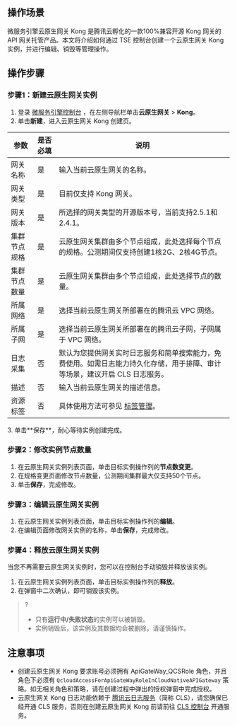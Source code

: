 ## 操作场景

微服务引擎云原生网关 Kong 是腾讯云孵化的一款100%兼容开源 Kong 网关的 API 网关托管产品。本文将介绍如何通过 TSE 控制台创建一个云原生网关 Kong 实例，并进行编辑、销毁等管理操作。

## 操作步骤


[](id:create)
### 步骤1：新建云原生网关实例

1. 登录 [微服务引擎控制台](https://console.cloud.tencent.com/tse) ，在左侧导航栏单击**云原生网关** > **Kong**。
2. 单击**新建**，进入云原生网关 Kong 创建页。
  <table>
  <thead>
  <tr>
  <th>参数</th>
  <th>是否必填</th>
  <th>说明</th>
  </tr>
  </thead>
  <tbody>
  <tr>
  <td>网关名称</td>
  <td>是</td>
  <td>输入当前云原生网关的名称。</td>
  </tr>
  <tr>
  <td>网关类型</td>
  <td>是</td>
  <td>目前仅支持 Kong 网关。</td>
  </tr>
  <tr>
  <td>网关版本</td>
  <td>是</td>
  <td>所选择的网关类型的开源版本号，当前支持2.5.1和2.4.1。</td>
  </tr>
  <tr>
  <td>集群节点规格</td>
  <td>是</td>
  <td>云原生网关集群由多个节点组成，此处选择每个节点的规格。公测期间仅支持创建1核2G、2核4G节点。</td>
  </tr>
  <tr>
  <td>集群节点数量</td>
  <td>是</td>
  <td>云原生网关集群由多个节点组成，此处选择节点的数量。</td>
  </tr>
  <tr>
  <td>所属网络</td>
  <td>是</td>
  <td>选择当前云原生网关所部署在的腾讯云 VPC 网络。</td>
  </tr>
  <tr>
  <td>所属子网</td>
  <td>是</td>
  <td>选择当前云原生网关所部署在的腾讯云子网，子网属于 VPC 网络。</td>
  </tr>
  <tr>
  <td>日志采集</td>
  <td>否</td>
  <td>默认为您提供网关实时日志服务和简单搜索能力，免费使用。如需日志能力持久化存储，用于排障、审计等场景，建议开启 CLS 日志服务。</td>
  </tr>
  <tr>
  <td>描述</td>
  <td>否</td>
  <td>输入当前云原生网关的描述信息。</td>
  </tr>
  <tr>
  <td>资源标签</td>
  <td>否</td>
  <td>具体使用方法可参见 <a href="https://cloud.tencent.com/document/product/1364/74387">标签管理</a>。</td>
  </tr>
  </tbody></table>
3. 单击**保存**，耐心等待实例创建完成。



### 步骤2：修改实例节点数量

1. 在云原生网关实例列表页面，单击目标实例操作列的**节点数变更**。
2. 在规格变更页面修改节点数量，公测期间集群最大仅支持50个节点。
3. 单击**保存**，完成修改。





### 步骤3：编辑云原生网关实例

1. 在云原生网关实例列表页面，单击目标实例操作列的**编辑**。
2. 在编辑页面修改网关实例的名称，单击**保存**，完成修改。



### 步骤4：释放云原生网关实例

当您不再需要云原生网关实例时，您可以在控制台手动销毁并释放该实例。

1. 在云原生网关实例列表页面，单击目标实例操作列的**释放**。
2. 在弹窗中二次确认，即可销毁该实例。

>?
>
>- 只有**运行中/失败状态**的实例可以被销毁。
>- 实例销毁后，该实例及其数据均会被删除，请谨慎操作。





## 注意事项

- 创建云原生网关 Kong 要求账号必须拥有 ApiGateWay_QCSRole 角色，并且角色下必须有 `QcloudAccessForApiGateWayRoleInCloudNativeAPIGateway` 策略。如无相关角色和策略，请在创建过程中弹出的授权弹窗中完成授权。
- 云原生网关 Kong 日志功能依赖于 [腾讯云日志服务](https://cloud.tencent.com/document/product/614)（简称 CLS），请您确保已经开通 CLS 服务，否则在创建云原生网关 Kong 前请前往 [CLS 控制台](https://console.cloud.tencent.com/cls/overview) 开通服务。


